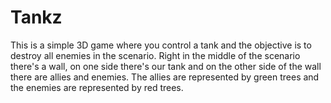 # Tankz
This is a simple 3D game where you control a tank and the objective is to destroy all enemies in the scenario. Right in the middle of the scenario there's a wall, on one side there's our tank and on the other side of the wall there are allies and enemies. The allies are represented by green trees and the enemies are represented by red trees.
